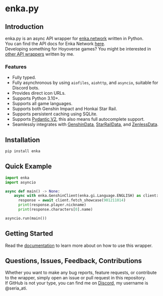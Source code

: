 # enka.py

## Introduction

enka.py is an async API wrapper for [enka.network](https://enka.network/) written in Python.  
You can find the API docs for Enka Network [here](http://api.enka.network/).  
Developing something for Hoyoverse games? You might be interested in [other API wrappers](https://github.com/seriaati#api-wrappers) written by me.

### Features

- Fully typed.
- Fully asynchronous by using `aiofiles`, `aiohttp`, and `asyncio`, suitable for Discord bots.
- Provides direct icon URLs.
- Supports Python 3.10+.
- Supports all game languages.
- Supports both Genshin Impact and Honkai Star Rail.
- Supports persistent caching using SQLite.
- Supports [Pydantic V2](https://github.com/pydantic/pydantic), this also means full autocomplete support.
- Seamlessly integrates with [GenshinData](https://gitlab.com/Dimbreath/AnimeGameData), [StarRailData](https://github.com/Dimbreath/StarRailData), and [ZenlessData](https://git.mero.moe/dimbreath/ZenlessData).

## Installation

```bash
pip install enka
```

## Quick Example

```py
import enka
import asyncio

async def main() -> None:
    async with enka.GenshinClient(enka.gi.Language.ENGLISH) as client:
      response = await client.fetch_showcase(901211014)
      print(response.player.nickname)
      print(response.characters[0].name)

asyncio.run(main())
```

## Getting Started

Read the [documentation](https://gh.seria.moe/enka-py) to learn more about on how to use this wrapper.

## Questions, Issues, Feedback, Contributions

Whether you want to make any bug reports, feature requests, or contribute to the wrapper, simply open an issue or pull request in this repository.  
If GitHub is not your type, you can find me on [Discord](https://discord.com/invite/b22kMKuwbS), my username is @seria_ati.
